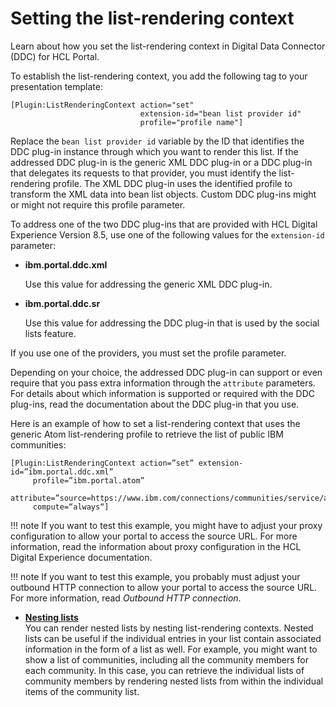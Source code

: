 # Setting the list-rendering context


Learn about how you set the list-rendering context in Digital Data Connector \(DDC\) for HCL Portal.

To establish the list-rendering context, you add the following tag to your presentation template:

```
[Plugin:ListRenderingContext action="set" 
                             extension-id="bean list provider id" 
                             profile="profile name"]
```

Replace the `bean list provider id` variable by the ID that identifies the DDC plug-in instance through which you want to render this list. If the addressed DDC plug-in is the generic XML DDC plug-in or a DDC plug-in that delegates its requests to that provider, you must identify the list-rendering profile. The XML DDC plug-in uses the identified profile to transform the XML data into bean list objects. Custom DDC plug-ins might or might not require this profile parameter.

To address one of the two DDC plug-ins that are provided with HCL Digital Experience Version 8.5, use one of the following values for the `extension-id` parameter:

-   **ibm.portal.ddc.xml**

    Use this value for addressing the generic XML DDC plug-in.

-   **ibm.portal.ddc.sr**

    Use this value for addressing the DDC plug-in that is used by the social lists feature.


If you use one of the providers, you must set the profile parameter.

Depending on your choice, the addressed DDC plug-in can support or even require that you pass extra information through the `attribute` parameters. For details about which information is supported or required with the DDC plug-ins, read the documentation about the DDC plug-in that you use.

Here is an example of how to set a list-rendering context that uses the generic Atom list-rendering profile to retrieve the list of public IBM communities:

```
[Plugin:ListRenderingContext action=”set” extension-id=”ibm.portal.ddc.xml” 
     profile=”ibm.portal.atom” 
     attribute=”source=https://www.ibm.com/connections/communities/service/atom/catalog/public” 
     compute=“always“]

```

!!! note
    If you want to test this example, you might have to adjust your proxy configuration to allow your portal to access the source URL. For more information, read the information about proxy configuration in the HCL Digital Experience documentation.

!!! note
    If you want to test this example, you probably must adjust your outbound HTTP connection to allow your portal to access the source URL. For more information, read *Outbound HTTP connection*.

-   **[Nesting lists](plrf_nest_list_rendr_context.md)**  
You can render nested lists by nesting list-rendering contexts. Nested lists can be useful if the individual entries in your list contain associated information in the form of a list as well. For example, you might want to show a list of communities, including all the community members for each community. In this case, you can retrieve the individual lists of community members by rendering nested lists from within the individual items of the community list.


